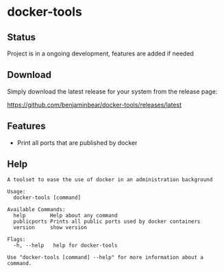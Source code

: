 # docker-tools

## Status

Project is in a ongoing development, features are added if needed

## Download

Simply download the latest release for your system from the release page:

https://github.com/benjaminbear/docker-tools/releases/latest

## Features

- Print all ports that are published by docker

## Help

```
A toolset to ease the use of docker in an administration background

Usage:
  docker-tools [command]

Available Commands:
  help        Help about any command
  publicports Prints all public ports used by docker containers
  version     show version

Flags:
  -h, --help   help for docker-tools

Use "docker-tools [command] --help" for more information about a command.
```
